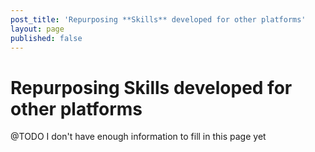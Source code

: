 ```yaml
---
post_title: 'Repurposing **Skills** developed for other platforms'
layout: page
published: false
---
```


# Repurposing **Skills** developed for other platforms

@TODO I don't have enough information to fill in this page yet

